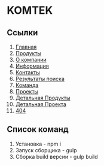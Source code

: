 # KOMTEK

## Ссылки

1. [Главная](https://oaktre.github.io/komtek/app/)
2. [Продукты](https://oaktre.github.io/komtek/app/products.html)
3. [О компании](https://oaktre.github.io/komtek/app/about.html)
4. [Информация](https://oaktre.github.io/komtek/app/information.html)
5. [Контакты](https://oaktre.github.io/komtek/app/contacts.html)
6. [Результаты поиска](https://oaktre.github.io/komtek/app/search-results.html)
7. [Команда](https://oaktre.github.io/komtek/app/team.html)
8. [Проекты](https://oaktre.github.io/komtek/app/projects.html)
9. [Детальная Продукты](https://oaktre.github.io/komtek/app/product-detail.html)
10. [Детальная Проекта](https://oaktre.github.io/komtek/app/projects-detail.html)
11. [404](https://oaktre.github.io/komtek/app/404.html)



## Список команд

1. Установка - npm i
2. Запуск сборщика - gulp
3. Сборка build версии - gulp build
